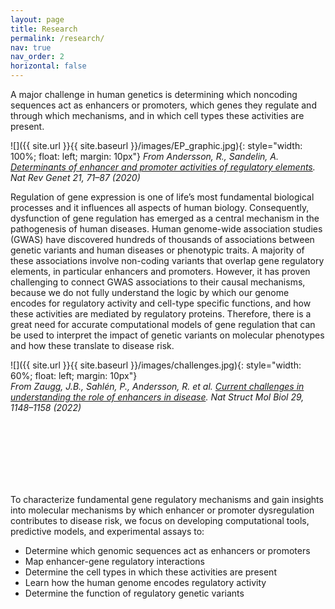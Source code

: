 ```yaml
---
layout: page
title: Research
permalink: /research/
nav: true
nav_order: 2
horizontal: false
---
```


A major challenge in human genetics is determining which noncoding sequences act as enhancers or promoters, which genes they regulate and through which mechanisms, and in which cell types these activities are present. 

![]({{ site.url }}{{ site.baseurl }}/images/EP_graphic.jpg){: style="width: 100%; float: left; margin: 10px"}
*From Andersson, R., Sandelin, A. [Determinants of enhancer and promoter activities of regulatory elements](https://doi.org/10.1038/s41576-019-0173-8). Nat Rev Genet 21, 71–87 (2020)*

Regulation of gene expression is one of life’s most fundamental biological processes and it influences all aspects of human biology. Consequently, dysfunction of gene regulation has emerged as a central mechanism in the pathogenesis of human diseases. Human genome-wide association studies (GWAS) have discovered hundreds of thousands of associations between genetic variants and human diseases or phenotypic traits. A majority of these associations involve non-coding variants that overlap gene regulatory elements, in particular enhancers and promoters. However, it has proven challenging to connect GWAS associations to their causal mechanisms, because we do not fully understand the logic by which our genome encodes for regulatory activity and cell-type specific functions, and how these activities are mediated by regulatory proteins. Therefore, there is a great need for accurate computational models of gene regulation that can be used to interpret the impact of genetic variants on molecular phenotypes and how these translate to disease risk. 

![]({{ site.url }}{{ site.baseurl }}/images/challenges.jpg){: style="width: 60%; float: left; margin: 10px"}
<br>*From Zaugg, J.B., Sahlén, P., Andersson, R. et al. [Current challenges in understanding the role of enhancers in disease](https://doi.org/10.1038/s41594-022-00896-3). Nat Struct Mol Biol 29, 1148–1158 (2022)*

<br><br><br><br><br><br>

To characterize fundamental gene regulatory mechanisms and gain insights into molecular mechanisms by which enhancer or promoter dysregulation contributes to disease risk, we focus on developing computational tools, predictive models, and experimental assays to:

- Determine which genomic sequences act as enhancers or promoters
- Map enhancer-gene regulatory interactions
- Determine the cell types in which these activities are present
- Learn how the human genome encodes regulatory activity
- Determine the function of regulatory genetic variants

<br>